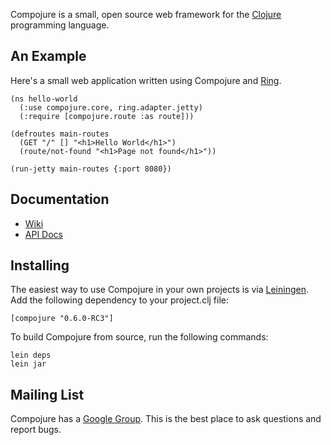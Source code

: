 Compojure is a small, open source web framework for the
[Clojure](http://clojure.org) programming language.

An Example
----------

Here's a small web application written using Compojure and
[Ring](http://github.com/mmcgrana/ring).

    (ns hello-world
      (:use compojure.core, ring.adapter.jetty)
      (:require [compojure.route :as route]))

    (defroutes main-routes
      (GET "/" [] "<h1>Hello World</h1>")
      (route/not-found "<h1>Page not found</h1>"))

    (run-jetty main-routes {:port 8080})

Documentation
-------------

* [Wiki](https://github.com/weavejester/compojure/wiki)
* [API Docs](http://weavejester.github.com/compojure)

Installing
----------

The easiest way to use Compojure in your own projects is via
[Leiningen](http://github.com/technomancy/leiningen). Add the following
dependency to your project.clj file:

    [compojure "0.6.0-RC3"]

To build Compojure from source, run the following commands:

    lein deps
    lein jar


Mailing List
------------

Compojure has a [Google Group](http://groups.google.com/group/compojure). This
is the best place to ask questions and report bugs.
